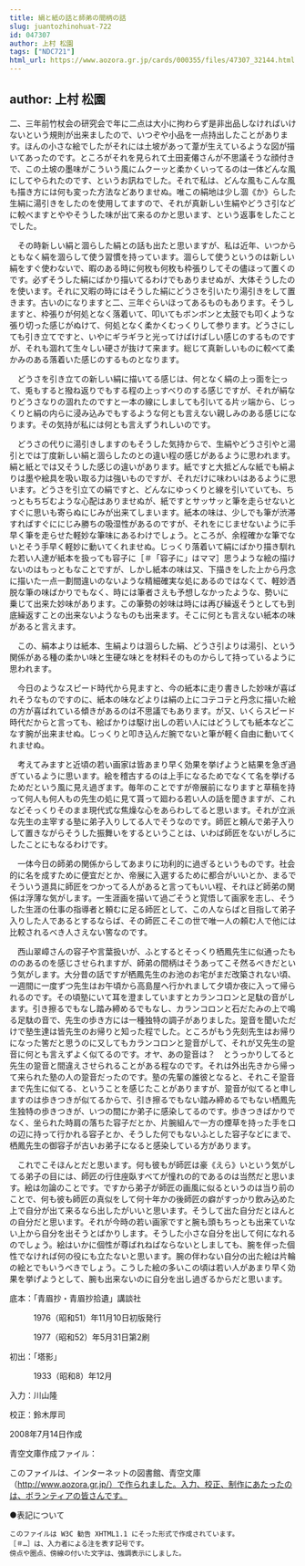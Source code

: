 ```yaml
---
title: 絹と紙の話と師弟の間柄の話
slug: juantozhinohuat-722
id: 047307
author: 上村 松園
tags: ["NDC721"]
html_url: https://www.aozora.gr.jp/cards/000355/files/47307_32144.html
---
```


## author: 上村 松園

二、三年前竹杖会の研究会で年に二点は大小に拘わらず是非出品しなければいけないという規則が出来ましたので、いつぞや小品を一点持出したことがあります。ほんの小さな絵でしたがそれには土坡があって葦が生えているような図が描いてあったのです。ところがそれを見られて土田麦僊さんが不思議そうな顔付きで、この土坡の墨味がこういう風にムクーッと柔かくいってるのは一体どんな風にしてやられたのです、というお訊ねでした。それで私は、どんな風もこんな風も描き方には何も変った方法などありませぬ。唯この絹地は少し涸《か》らした生絹に湯引きをしたのを使用してますので、それが真新しい生絹やどうさ引などに較べますとややそうした味が出て来るのかと思います、という返事をしたことでした。

　その時新しい絹と涸らした絹との話も出たと思いますが、私は近年、いつからともなく絹を涸らして使う習慣を持っています。涸らして使うというのは新しい絹をすぐ使わないで、暇のある時に何枚も何枚も枠張りしてその儘ほって置くのです。必ずそうした絹にばかり描いてるわけでもありませぬが、大体そうしたのを使います。それに又暇の時にはそうした絹にどうさを引いたり湯引きをして置きます。古いのになりますと二、三年ぐらいほってあるものもあります。そうしますと、枠張りが何処となく落着いて、叩いてもボンボンと太鼓でも叩くような張り切った感じがぬけて、何処となく柔かくむっくりして参ります。どうさにしても引き立てですと、いやにギラギラと光ってけばけばしい感じのするものですが、それも涸れて生々しい硬さが抜けて来ます。総じて真新しいものに較べて柔かみのある落着いた感じのするものとなります。

　どうさを引き立ての新しい絹に描いてる感じは、何となく絹の上っ面を辷って、兎もすると撥ね返りでもする程の上っすべりのする感じですが、それが絹なりどうさなりの涸れたのですと一本の線にしましても引いてる片ッ端から、じっくりと絹の内らに浸み込みでもするような何とも言えない親しみのある感じになります。その気持が私には何とも言えずうれしいのです。

　どうさの代りに湯引きしますのもそうした気持からで、生絹やどうさ引やと湯引とでは丁度新しい絹と涸らしたのとの違い程の感じがあるように思われます。絹と紙とでは又そうした感じの違いがあります。紙ですと大抵どんな紙でも絹よりは墨や絵具を吸い取る力は強いものですが、それだけに味わいはあるように思います。どうさを引立ての絹ですと、どんなにゆっくりと線を引いていても、ちっともちぢむような心配はありませぬが、紙ですとサッサッと筆を走らせないとすぐに思いも寄らぬにじみが出来てしまいます。紙本の味は、少しでも筆が渋滞すればすぐににじみ勝ちの吸湿性があるのですが、それをにじませないように手早く筆を走らせた軽妙な筆味にあるわけでしょう。ところが、余程確かな筆でないとそう手早く軽妙に動いてくれませぬ。じっくり落着いて絹にばかり描き馴れた若い人達が紙本を扱っても容子に［＃「容子に」はママ］思うような絵の描けないのはもっともなことですが、しかし紙本の味は又、下描きをした上から丹念に描いた一点一劃間違いのないような精細確実な処にあるのではなくて、軽妙洒脱な筆の味ばかりでもなく、時には筆者さえも予想しなかったような、勢いに乗じて出来た妙味があります。この筆勢の妙味は時には再び繰返そうとしても到底繰返すことの出来ないようなものも出来ます。そこに何とも言えない紙本の味があると言えます。

　この、絹本よりは紙本、生絹よりは涸らした絹、どうさ引よりは湯引、という関係がある種の柔かい味と生硬な味とを材料そのものからして持っているように思われます。



　今日のようなスピード時代から見ますと、今の紙本に走り書きした妙味が喜ばれそうなものですのに、紙本の味などよりは絹の上にコテコテと丹念に描いた絵の方が喜ばれている傾きがあるのは不思議でもあります。が又、いくらスピード時代だからと言っても、絵ばかりは駆け出しの若い人にはどうしても紙本などこなす腕が出来ませぬ。じっくりと叩き込んだ腕でないと筆が軽く自由に動いてくれませぬ。

　考えてみますと近頃の若い画家は皆あまり早く効果を挙げようと結果を急ぎ過ぎているように思います。絵を稽古するのは上手になるためでなくて名を挙げるためだという風に見え過ぎます。毎年のことですが帝展前になりますと草稿を持って何人も何人もの先生の処に見て貰って廻わる若い人の話を聞きますが、これなどそっくりそのまま現代式な焦燥な心をあらわしてると思います。それが立派な先生の主宰する塾に弟子入りしてる人でそうなのです。師匠と頼んで弟子入りして置きながらそうした振舞いをするということは、いわば師匠をないがしろにしたことにもなるわけです。

　一体今日の師弟の関係からしてあまりに功利的に過ぎるというものです。社会的に名を成すために便宜だとか、帝展に入選するために都合がいいとか、まるでそういう道具に師匠をつかってる人があると言ってもいい程、それほど師弟の関係は浮薄な気がします。一生涯画を描いて過ごそうと覚悟して画家を志し、そうした生涯の仕事の指導者と頼むに足る師匠として、この人ならばと目指して弟子入りした人であるとするならば、その師匠こそこの世で唯一人の頼む人で他には比較されるべき人さえない筈なのです。

　西山翠嶂さんの容子や言葉扱いが、ふとするとそっくり栖鳳先生に似通ったもののあるのを感じさせられますが、師弟の間柄はそうあってこそ然るべきだという気がします。大分昔の話ですが栖鳳先生のお池のお宅がまだ改築されない頃、一週間に一度ずつ先生はお午頃から高島屋へ行かれまして夕頃か夜に入って帰られるのです。その頃塾にいて耳を澄ましていますとカランコロンと足駄の音がします。引き擦るでもなし踏み締めるでもなし、カランコロンと石だたみの上で鳴る足駄の音で、先生の歩き方には一種独特の調子がありました。跫音を聞いただけで塾生達は皆先生のお帰りと知った程でした。ところがもう先刻先生はお帰りになった筈だと思うのに又してもカランコロンと跫音がして、それが又先生の跫音に何とも言えずよく似てるのです。オヤ、あの跫音は？　とうっかりしてると先生の跫音と間違えさせられることがある程なのです。それは外出先きから帰って来られた塾の人の跫音だったのです。塾の先輩の誰彼となると、それこそ跫音まで先生に似てる、ということを感じたことがありますが、跫音が似てると申しますのは歩きつきが似てるからで、引き擦るでもない踏み締めるでもない栖鳳先生独特の歩きつきが、いつの間にか弟子に感染してるのです。歩きつきばかりでなく、坐られた時肩の落ちた容子だとか、片腕組んで一方の煙草を持った手を口の辺に持って行かれる容子とか、そうした何でもないふとした容子などにまで、栖鳳先生の御容子が古いお弟子になると感染している方があります。

　これでこそほんとだと思います。何も彼もが師匠は豪《えら》いという気がしてる弟子の目には、師匠の行住座臥すべてが憧れの的であるのは当然だと思います。絵は勿論のことです。ですから弟子が師匠の画風に似るというのは当り前のことで、何も彼も師匠の真似をして何十年かの後師匠の癖がすっかり飲み込めた上で自分が出て来るなら出したがいいと思います。そうして出た自分だとほんとの自分だと思います。それが今時の若い画家ですと腕も頭もちっとも出来ていない上から自分を出そうとばかりします。そうした小さな自分を出して何になれるのでしょう。絵はいかに個性が尊ばれねばならないとしましても、腕を伴った個性でなければ何の役にも立たないと思います。腕の伴わない自分の出た絵は片輪の絵とでもいうべきでしょう。こうした絵の多いこの頃は若い人があまり早く効果を挙げようとして、腕も出来ないのに自分を出し過ぎるからだと思います。













底本：「青眉抄・青眉抄拾遺」講談社


　　　1976（昭和51）年11月10日初版発行

　　　1977（昭和52）年5月31日第2刷

初出：「塔影」

　　　1933（昭和8）年12月

入力：川山隆

校正：鈴木厚司

2008年7月14日作成

青空文庫作成ファイル：

このファイルは、インターネットの図書館、青空文庫（http://www.aozora.gr.jp/）で作られました。入力、校正、制作にあたったのは、ボランティアの皆さんです。









●表記について


	このファイルは W3C 勧告 XHTML1.1 にそった形式で作成されています。
	［＃…］は、入力者による注を表す記号です。
	傍点や圏点、傍線の付いた文字は、強調表示にしました。